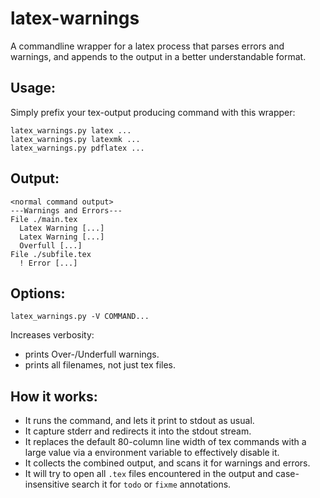 # latex-warnings
A commandline wrapper for a latex process that parses errors and warnings,
and appends to the output in a better understandable format.

## Usage:

Simply prefix your tex-output producing command with this wrapper:

```
latex_warnings.py latex ...
latex_warnings.py latexmk ...
latex_warnings.py pdflatex ...
```

## Output:

```
<normal command output>
---Warnings and Errors---
File ./main.tex
  Latex Warning [...]
  Latex Warning [...]
  Overfull [...]
File ./subfile.tex
  ! Error [...]
```

## Options:

```
latex_warnings.py -V COMMAND...
```

Increases verbosity:

- prints Over-/Underfull warnings.
- prints all filenames, not just tex files.


## How it works:

- It runs the command, and lets it print to stdout as usual.
- It capture stderr and redirects it into the stdout stream.
- It replaces the default 80-column line width of tex commands with a large value via a environment variable to effectively disable it.
- It collects the combined output, and scans it for warnings and errors.
- It will try to open all `.tex` files encountered in the output
  and case-insensitive search it for `todo` or `fixme` annotations.
